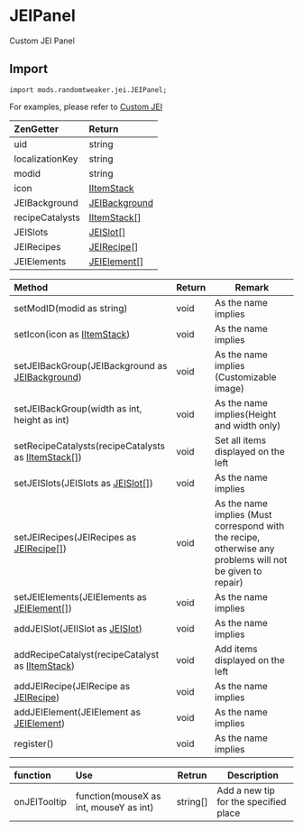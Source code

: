 # JEIPanel

Custom JEI Panel

## Import

~~~zenscript
import mods.randomtweaker.jei.JEIPanel;
~~~

For examples, please refer to [Custom JEI](https://github.com/ikexing-cn/RandomTweaker/blob/master/wiki/en_us/modSupport/JEI/JEI.md)

| ZenGetter       | Return                                                       |
| :-------------- | :----------------------------------------------------------- |
| uid             | string                                                       |
| localizationKey | string                                                       |
| modid           | string                                                       |
| icon            | [IItemStack](https://docs.blamejared.com/1.12/en/Vanilla/Items/IItemStack/) |
| JEIBackground   | [JEIBackground](https://github.com/ikexing-cn/RandomTweaker/blob/master/wiki/en_us/modSupport/JEI/JEIBackground.md) |
| recipeCatalysts | [IItemStack[]](https://docs.blamejared.com/1.12/en/Vanilla/Items/IItemStack/) |
| JEISlots        | [JEISlot[]](https://github.com/ikexing-cn/RandomTweaker/tree/master/wiki/en_us/modSupport/JEISlot/JEISlot.md) |
| JEIRecipes      | [JEIRecipe[]](https://github.com/ikexing-cn/RandomTweaker/tree/master/wiki/en_us/modSupport/JEIRecipe/JEIRecipe.md) |
| JEIElements     | [JEIElement[]](https://github.com/ikexing-cn/RandomTweaker/tree/master/wiki/en_us/modSupport/JEIELement/JEIELement.md) |

| Method                                                       | Return | Remark                                                       |
| :----------------------------------------------------------- | :----- | ------------------------------------------------------------ |
| setModID(modid as string)                                    | void   | As the name implies                                          |
| setIcon(icon as [IItemStack](https://docs.blamejared.com/1.12/en/Vanilla/Items/IItemStack/)) | void   | As the name implies                                          |
| setJEIBackGroup(JEIBackground as [JEIBackground](https://github.com/ikexing-cn/RandomTweaker/tree/master/wiki/en_us/modSupport/JEIBackground.md)) | void   | As the name implies (Customizable image)                     |
| setJEIBackGroup(width as int, height as int)                 | void   | As the name implies(Height and width only)                   |
| setRecipeCatalysts(recipeCatalysts as [IItemStack[]](https://docs.blamejared.com/1.12/en/Vanilla/Items/IItemStack/)) | void   | Set all items displayed on the left                          |
| setJEISlots(JEISlots as [JEISlot[]](https://github.com/ikexing-cn/RandomTweaker/tree/master/wiki/en_us/modSupport/JEISlot/JEISlot.md)) | void   | As the name implies                                          |
| setJEIRecipes(JEIRecipes as [JEIRecipe[]](https://github.com/ikexing-cn/RandomTweaker/tree/master/wiki/en_us/modSupport/JEIRecipe/JEIRecipe.md)) | void   | As the name implies (Must correspond with the recipe, otherwise any problems will not be given to repair) |
| setJEIElements(JEIElements as [JEIElement[]](https://github.com/ikexing-cn/RandomTweaker/tree/master/wiki/en_us/modSupport/JEIELement/JEIELement.md)) | void   | As the name implies                                          |
| addJEISlot(JEIISlot as [JEISlot](https://github.com/ikexing-cn/RandomTweaker/tree/master/wiki/en_us/modSupport/JEISlot/JEISlot.md)) | void   | As the name implies                                          |
| addRecipeCatalyst(recipeCatalyst as [IItemStack](https://docs.blamejared.com/1.12/en/Vanilla/Items/IItemStack/)) | void   | Add items displayed on the left                              |
| addJEIRecipe(JEIRecipe as [JEIRecipe](https://github.com/ikexing-cn/RandomTweaker/tree/master/wiki/en_us/modSupport/JEIRecipe/JEIRecipe.md)) | void   | As the name implies                                          |
| addJEIElement(JEIElement as [JEIElement](https://github.com/ikexing-cn/RandomTweaker/tree/master/wiki/en_us/modSupport/JEIELement/JEIELement.md)) | void   | As the name implies                                          |
| register()                                                   | void   | As the name implies                                          |

| function | Use | Retrun | Description |
|:--- |:------- |---- | ------|
| onJEITooltip | function(mouseX as int, mouseY as int) | string[] | Add a new tip for the specified place |
